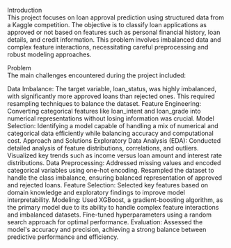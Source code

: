 Introduction<br>
This project focuses on loan approval prediction using structured data from a Kaggle competition. The objective is to classify loan applications as approved or not based on features such as personal financial history, loan details, and credit information. This problem involves imbalanced data and complex feature interactions, necessitating careful preprocessing and robust modeling approaches.

Problem<br>
The main challenges encountered during the project included:

Data Imbalance: The target variable, loan_status, was highly imbalanced, with significantly more approved loans than rejected ones. This required resampling techniques to balance the dataset.
Feature Engineering: Converting categorical features like loan_intent and loan_grade into numerical representations without losing information was crucial.
Model Selection: Identifying a model capable of handling a mix of numerical and categorical data efficiently while balancing accuracy and computational cost.
Approach and Solutions
Exploratory Data Analysis (EDA): Conducted detailed analysis of feature distributions, correlations, and outliers. Visualized key trends such as income versus loan amount and interest rate distributions.
Data Preprocessing:
Addressed missing values and encoded categorical variables using one-hot encoding.
Resampled the dataset to handle the class imbalance, ensuring balanced representation of approved and rejected loans.
Feature Selection: Selected key features based on domain knowledge and exploratory findings to improve model interpretability.
Modeling:
Used XGBoost, a gradient-boosting algorithm, as the primary model due to its ability to handle complex feature interactions and imbalanced datasets.
Fine-tuned hyperparameters using a random search approach for optimal performance.
Evaluation: Assessed the model's accuracy and precision, achieving a strong balance between predictive performance and efficiency.
